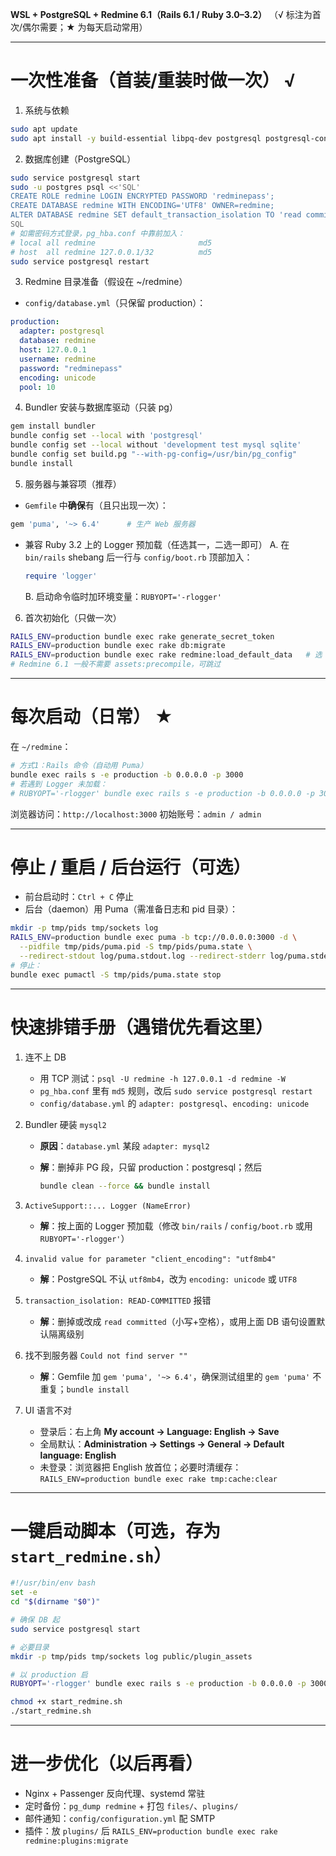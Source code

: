 **WSL + PostgreSQL + Redmine 6.1（Rails 6.1 / Ruby 3.0–3.2）**
（√ 标注为首次/偶尔需要；★ 为每天启动常用）

---

# 一次性准备（首装/重装时做一次） √

1. 系统与依赖

```bash
sudo apt update
sudo apt install -y build-essential libpq-dev postgresql postgresql-contrib git pkg-config
```

2. 数据库创建（PostgreSQL）

```bash
sudo service postgresql start
sudo -u postgres psql <<'SQL'
CREATE ROLE redmine LOGIN ENCRYPTED PASSWORD 'redminepass';
CREATE DATABASE redmine WITH ENCODING='UTF8' OWNER=redmine;
ALTER DATABASE redmine SET default_transaction_isolation TO 'read committed';
SQL
# 如需密码方式登录，pg_hba.conf 中靠前加入：
# local all redmine                       md5
# host  all redmine 127.0.0.1/32          md5
sudo service postgresql restart
```

3. Redmine 目录准备（假设在 ~/redmine）

* `config/database.yml`（只保留 production）：

```yaml
production:
  adapter: postgresql
  database: redmine
  host: 127.0.0.1
  username: redmine
  password: "redminepass"
  encoding: unicode
  pool: 10
```

4. Bundler 安装与数据库驱动（只装 pg）

```bash
gem install bundler
bundle config set --local with 'postgresql'
bundle config set --local without 'development test mysql sqlite'
bundle config set build.pg "--with-pg-config=/usr/bin/pg_config"
bundle install
```

5. 服务器与兼容项（推荐）

* `Gemfile` 中**确保**有（且只出现一次）：

```ruby
gem 'puma', '~> 6.4'      # 生产 Web 服务器
```

* 兼容 Ruby 3.2 上的 Logger 预加载（任选其一，二选一即可）
  A. 在 `bin/rails` shebang 后一行与 `config/boot.rb` 顶部加入：

  ```ruby
  require 'logger'
  ```

  B. 启动命令临时加环境变量：`RUBYOPT='-rlogger'`

6. 首次初始化（只做一次）

```bash
RAILS_ENV=production bundle exec rake generate_secret_token
RAILS_ENV=production bundle exec rake db:migrate
RAILS_ENV=production bundle exec rake redmine:load_default_data   # 选 en 或 zh
# Redmine 6.1 一般不需要 assets:precompile，可跳过
```

---

# 每次启动（日常） ★

在 `~/redmine`：

```bash
# 方式1：Rails 命令（自动用 Puma）
bundle exec rails s -e production -b 0.0.0.0 -p 3000
# 若遇到 Logger 未加载：
# RUBYOPT='-rlogger' bundle exec rails s -e production -b 0.0.0.0 -p 3000
```

浏览器访问：`http://localhost:3000`
初始账号：`admin / admin`

---

# 停止 / 重启 / 后台运行（可选）

* 前台启动时：`Ctrl + C` 停止
* 后台（daemon）用 Puma（需准备日志和 pid 目录）：

```bash
mkdir -p tmp/pids tmp/sockets log
RAILS_ENV=production bundle exec puma -b tcp://0.0.0.0:3000 -d \
  --pidfile tmp/pids/puma.pid -S tmp/pids/puma.state \
  --redirect-stdout log/puma.stdout.log --redirect-stderr log/puma.stderr.log
# 停止：
bundle exec pumactl -S tmp/pids/puma.state stop
```

---

# 快速排错手册（遇错优先看这里）

1. 连不上 DB

   * 用 TCP 测试：`psql -U redmine -h 127.0.0.1 -d redmine -W`
   * `pg_hba.conf` 里有 `md5` 规则，改后 `sudo service postgresql restart`
   * `config/database.yml` 的 `adapter: postgresql`、`encoding: unicode`

2. Bundler 硬装 `mysql2`

   * **原因**：`database.yml` 某段 `adapter: mysql2`
   * **解**：删掉非 PG 段，只留 production：postgresql；然后

     ```bash
     bundle clean --force && bundle install
     ```

3. `ActiveSupport::... Logger (NameError)`

   * **解**：按上面的 Logger 预加载（修改 `bin/rails` / `config/boot.rb` 或用 `RUBYOPT='-rlogger'`）

4. `invalid value for parameter "client_encoding": "utf8mb4"`

   * **解**：PostgreSQL 不认 `utf8mb4`，改为 `encoding: unicode` 或 `UTF8`

5. `transaction_isolation: READ-COMMITTED` 报错

   * **解**：删掉或改成 `read committed`（小写+空格），或用上面 DB 语句设置默认隔离级别

6. 找不到服务器 `Could not find server ""`

   * **解**：Gemfile 加 `gem 'puma', '~> 6.4'`，确保测试组里的 `gem 'puma'` 不重复；`bundle install`

7. UI 语言不对

   * 登录后：右上角 **My account → Language: English → Save**
   * 全局默认：**Administration → Settings → General → Default language: English**
   * 未登录：浏览器把 English 放首位；必要时清缓存：`RAILS_ENV=production bundle exec rake tmp:cache:clear`

---

# 一键启动脚本（可选，存为 `start_redmine.sh`）

```bash
#!/usr/bin/env bash
set -e
cd "$(dirname "$0")"

# 确保 DB 起
sudo service postgresql start

# 必要目录
mkdir -p tmp/pids tmp/sockets log public/plugin_assets

# 以 production 启
RUBYOPT='-rlogger' bundle exec rails s -e production -b 0.0.0.0 -p 3000
```

```bash
chmod +x start_redmine.sh
./start_redmine.sh
```

---

# 进一步优化（以后再看）

* Nginx + Passenger 反向代理、systemd 常驻
* 定时备份：`pg_dump redmine` + 打包 `files/`、`plugins/`
* 邮件通知：`config/configuration.yml` 配 SMTP
* 插件：放 `plugins/` 后 `RAILS_ENV=production bundle exec rake redmine:plugins:migrate`
